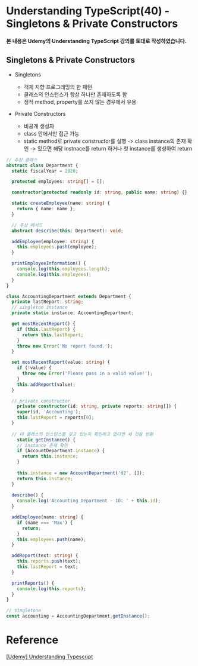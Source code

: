 # Understanding TypeScript(40) - Singletons & Private Constructors

**본 내용은 Udemy의 Understanding TypeScript 강의를 토대로 작성하였습니다.**



## Singletons & Private Constructors

* Singletons
  * 객체 지향 프로그래밍의 한 패턴
  * 클래스의 인스턴스가 항상 하나만 존재하도록 함
  * 정적 method, property를 쓰지 않는 경우에서 유용

* Private Constructors
  * 비공개 생성자
  * class 안에서만 접근 가능
  * static method로 private constructor를 실행 -> class instance의 존재 확인 -> 있으면 해당 instnace를 return 하거나 첫 instance를 생성하여 return



```TypeScript
// 추상 클래스
abstract class Department {
  static fiscalYear = 2020;

  protected employees: string[] = [];

  constructor(protected readonly id: string, public name: string) {}

  static createEmployee(name: string) {
    return { name: name };
  }

  // 추상 메서드
  abstract describe(this: Department): void;

  addEmployee(employee: string) {
    this.employees.push(employee);
  }

  printEmployeeInformation() {
    console.log(this.employees.length);
    console.log(this.employees);
  }
}

class AccountingDepartment extends Department {
  private lastReport: string;
  // singleton instance
  private static instance: AccountingDepartment;

  get mostRecentReport() {
    if (this.lastReport) {
      return this.lastReport;
    }
    throw new Error('No report found.');
  }

  set mostRecentReport(value: string) {
    if (!value) {
      throw new Error('Please pass in a valid value!');
    }
    this.addReport(value);
  }

  // private constructor
 	private constructor(id: string, private reports: string[]) {
    super(id, 'Accounting');
    this.lastReport = reports[0];
  }
  
  // 이 클래스의 인스턴스를 갖고 있는지 확인하고 없다면 새 것을 반환
	static getInstance() {
    // instance 존재 확인
    if (AccountDepartment.instance) {
      return this.instance;
    }
    
    this.instance = new AccountDepartment('d2', []); 
    return this.instance;
  }	
  
  describe() {
    console.log('Accounting Department - ID: ' + this.id);
  }

  addEmployee(name: string) {
    if (name === 'Max') {
      return;
    }
    this.employees.push(name);
  }

  addReport(text: string) {
    this.reports.push(text);
    this.lastReport = text;
  }

  printReports() {
    console.log(this.reports);
  }
}

// singletone
const accounting = AccountingDepartment.getInstance(); 
```



# Reference

[[Udemy] Understanding Typescript](https://www.udemy.com/course/understanding-typescript/)

